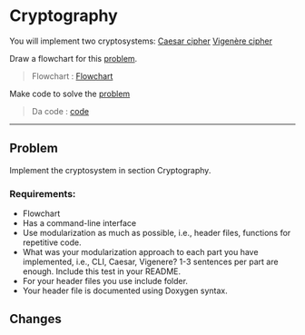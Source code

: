 # Cryptography

You will implement two cryptosystems:
    [Caesar cipher](https://en.wikipedia.org/wiki/Caesar_cipher)
    [Vigenère cipher](https://en.wikipedia.org/wiki/Vigen%C3%A8re_cipher)
    

Draw a flowchart for this [problem](#problem).
> Flowchart : [Flowchart](Crytography_flowchart.png)

Make code to solve the [problem](#problem)
> Da code : [code](.src/main.c)

---

## Problem 

Implement the cryptosystem in section Cryptography. 

### Requirements:
- Flowchart
- Has a command-line interface
- Use modularization as much as possible, i.e., header files, functions for repetitive code.
- What was your modularization approach to each part you have implemented, i.e., CLI, Caesar, Vigenere? 1-3 sentences per part are enough. Include this test in your README.
- For your header files you use include folder.
- Your header file is documented using Doxygen syntax.



## Changes



